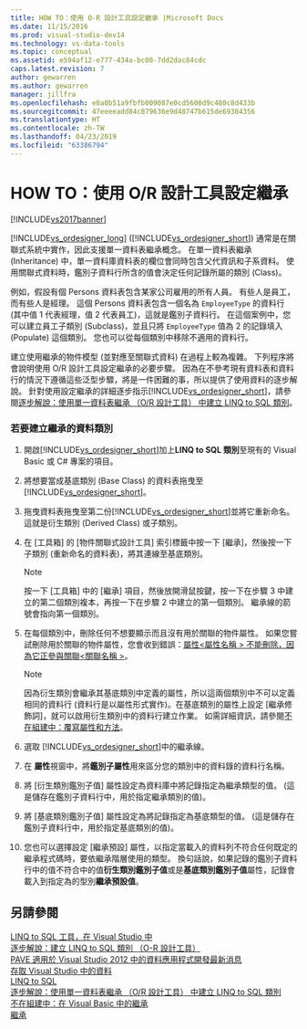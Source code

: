```yaml
---
title: HOW TO：使用 O-R 設計工具設定繼承 |Microsoft Docs
ms.date: 11/15/2016
ms.prod: visual-studio-dev14
ms.technology: vs-data-tools
ms.topic: conceptual
ms.assetid: e594af12-e777-434a-bc08-7dd2dac84cdc
caps.latest.revision: 7
author: gewarren
ms.author: gewarren
manager: jillfra
ms.openlocfilehash: e8a0b51a9fbfb009087e0cd5600d9c480c8d433b
ms.sourcegitcommit: 47eeeeadd84c879636e9d48747b615de69384356
ms.translationtype: HT
ms.contentlocale: zh-TW
ms.lasthandoff: 04/23/2019
ms.locfileid: "63386794"
---
```

# <a name="how-to-configure-inheritance-by-using-the-or-designer"></a>HOW TO：使用 O/R 設計工具設定繼承
[!INCLUDE[vs2017banner](../includes/vs2017banner.md)]

[!INCLUDE[vs_ordesigner_long](../includes/vs-ordesigner-long-md.md)] ([!INCLUDE[vs_ordesigner_short](../includes/vs-ordesigner-short-md.md)]) 通常是在關聯式系統中實作，因此支援單一資料表繼承概念。 在單一資料表繼承 (Inheritance) 中，單一資料庫資料表的欄位會同時包含父代資訊和子系資料。 使用關聯式資料時，鑑別子資料行所含的值會決定任何記錄所屬的類別 (Class)。  
  
 例如，假設有個 Persons 資料表包含某家公司雇用的所有人員。 有些人是員工，而有些人是經理。 這個 Persons 資料表包含一個名為 `EmployeeType` 的資料行 (其中值 1 代表經理，值 2 代表員工)，這就是鑑別子資料行。 在這個案例中，您可以建立員工子類別 (Subclass)，並且只將 `EmployeeType` 值為 2 的記錄填入 (Populate) 這個類別。 您也可以從每個類別中移除不適用的資料行。  
  
 建立使用繼承的物件模型 (並對應至關聯式資料) 在過程上較為複雜。 下列程序將會說明使用 O/R 設計工具設定繼承的必要步驟。 因為在不參考現有資料表和資料行的情況下遵循這些泛型步驟，將是一件困難的事，所以提供了使用資料的逐步解說。 針對使用設定繼承的詳細逐步指示[!INCLUDE[vs_ordesigner_short](../includes/vs-ordesigner-short-md.md)]，請參閱[逐步解說：使用單一資料表繼承 （O/R 設計工具） 中建立 LINQ to SQL 類別](../data-tools/walkthrough-creating-linq-to-sql-classes-by-using-single-table-inheritance-o-r-designer.md)。  
  
### <a name="to-create-inherited-data-classes"></a>若要建立繼承的資料類別  
  
1. 開啟[!INCLUDE[vs_ordesigner_short](../includes/vs-ordesigner-short-md.md)]加上**LINQ to SQL 類別**至現有的 Visual Basic 或 C# 專案的項目。  
  
2. 將想要當成基底類別 (Base Class) 的資料表拖曳至 [!INCLUDE[vs_ordesigner_short](../includes/vs-ordesigner-short-md.md)]。  
  
3. 拖曳資料表拖曳至第二份[!INCLUDE[vs_ordesigner_short](../includes/vs-ordesigner-short-md.md)]並將它重新命名。 這就是衍生類別 (Derived Class) 或子類別。  
  
4. 在 [工具箱] 的 [物件關聯式設計工具] 索引標籤中按一下 [繼承]，然後按一下子類別 (重新命名的資料表)，將其連線至基底類別。  
  
    > [!NOTE]
    > 按一下 [工具箱] 中的 [繼承] 項目，然後放開滑鼠按鍵，按一下在步驟 3 中建立的第二個類別複本，再按一下在步驟 2 中建立的第一個類別。 繼承線的箭號會指向第一個類別。  
  
5. 在每個類別中，刪除任何不想要顯示而且沒有用於關聯的物件屬性。 如果您嘗試刪除用於關聯的物件屬性，您會收到錯誤：[屬性\<屬性名稱 > 不能刪除，因為它正參與關聯\<關聯名稱 >](../data-tools/the-property-property-name-cannot-be-deleted-because-it-is-participating-in-the-association-association-name.md)。  
  
    > [!NOTE]
    > 因為衍生類別會繼承其基底類別中定義的屬性，所以這兩個類別中不可以定義相同的資料行  (資料行是以屬性形式實作)。在基底類別的屬性上設定 [繼承修飾詞]，就可以啟用衍生類別中的資料行建立作業。 如需詳細資訊，請參閱[不在組建中：覆寫屬性和方法](http://msdn.microsoft.com/2167e8f5-1225-4b13-9ebd-02591ba90213)。  
  
6. 選取 [!INCLUDE[vs_ordesigner_short](../includes/vs-ordesigner-short-md.md)]中的繼承線。  
  
7. 在 **屬性**視窗中，將**鑑別子屬性**用來區分您的類別中的資料錄的資料行名稱。  
  
8. 將 [衍生類別鑑別子值] 屬性設定為資料庫中將記錄指定為繼承類型的值。 (這是儲存在鑑別子資料行中，用於指定繼承類別的值)。  
  
9. 將 [基底類別鑑別子值] 屬性設定為將記錄指定為基底類型的值。 (這是儲存在鑑別子資料行中，用於指定基底類別的值)。  
  
10. 您也可以選擇設定 [繼承預設] 屬性，以指定當載入的資料列不符合任何既定的繼承程式碼時，要依繼承階層使用的類型。 換句話說，如果記錄的鑑別子資料行中的值不符合中的值**衍生類別鑑別子值**或是**基底類別鑑別子值**屬性，記錄會載入到指定為的型別**繼承預設值**。  
  
## <a name="see-also"></a>另請參閱  
 [LINQ to SQL 工具，在 Visual Studio 中](../data-tools/linq-to-sql-tools-in-visual-studio2.md)   
 [逐步解說：建立 LINQ to SQL 類別 （O-R 設計工具）](http://msdn.microsoft.com/library/35aad4a4-2e8a-46e2-ae09-5fbfd333c233)   
 [PAVE 適用於 Visual Studio 2012 中的資料應用程式開發最新消息](http://msdn.microsoft.com/3d50d68f-5f44-4915-842f-6d42fce793f1)   
 [存取 Visual Studio 中的資料](../data-tools/accessing-data-in-visual-studio.md)   
 [LINQ to SQL](http://msdn.microsoft.com/library/73d13345-eece-471a-af40-4cc7a2f11655)   
 [逐步解說：使用單一資料表繼承 （O/R 設計工具） 中建立 LINQ to SQL 類別](../data-tools/walkthrough-creating-linq-to-sql-classes-by-using-single-table-inheritance-o-r-designer.md)   
 [不在組建中：在 Visual Basic 中的繼承](http://msdn.microsoft.com/e5e6e240-ed31-4657-820c-079b7c79313c)   
 [繼承](http://msdn.microsoft.com/library/81d64ee4-50f9-4d6c-a8dc-257c348d2eea)
